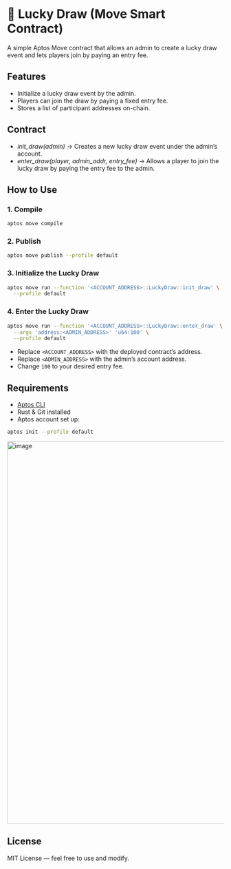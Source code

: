 # 🎯 Lucky Draw (Move Smart Contract)

A simple Aptos Move contract that allows an admin to create a lucky draw event and lets players join by paying an entry fee.

## Features
- Initialize a lucky draw event by the admin.
- Players can join the draw by paying a fixed entry fee.
- Stores a list of participant addresses on-chain.

## Contract
- *init_draw(admin)* → Creates a new lucky draw event under the admin’s account.
- *enter_draw(player, admin_addr, entry_fee)* → Allows a player to join the lucky draw by paying the entry fee to the admin.

## How to Use

### 1. Compile
```bash
aptos move compile
```

### 2. Publish
```bash
aptos move publish --profile default
```

### 3. Initialize the Lucky Draw
```bash
aptos move run --function '<ACCOUNT_ADDRESS>::LuckyDraw::init_draw' \
  --profile default
```

### 4. Enter the Lucky Draw
```bash
aptos move run --function '<ACCOUNT_ADDRESS>::LuckyDraw::enter_draw' \
  --args 'address:<ADMIN_ADDRESS>' 'u64:100' \
  --profile default
```
- Replace `<ACCOUNT_ADDRESS>` with the deployed contract’s address.
- Replace `<ADMIN_ADDRESS>` with the admin’s account address.
- Change `100` to your desired entry fee.

## Requirements
- [Aptos CLI](https://aptos.dev/cli-tools/aptos-cli-tool/install-aptos-cli/)
- Rust & Git installed
- Aptos account set up:
```bash
aptos init --profile default
```

<img width="1899" height="888" alt="image" src="https://github.com/user-attachments/assets/15e79d58-99d8-4e4e-8f20-667cacef280b" />

## License
MIT License — feel free to use and modify.
